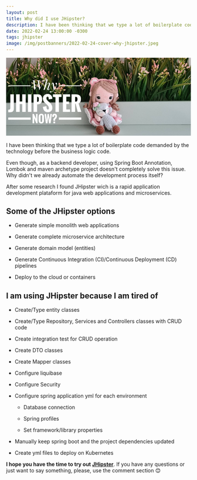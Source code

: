 ```yaml
---
layout: post
title: Why did I use JHipster?
description: I have been thinking that we type a lot of boilerplate code demanded by the technology before the business logic code.
date: 2022-02-24 13:00:00 -0300
tags: jhipster
image: /img/postbanners/2022-02-24-cover-why-jhipster.jpeg
---
```

![cover image](/img/postbanners/2022-02-24-cover-why-jhipster.jpeg)

I have been thinking that we type a lot of boilerplate code demanded by the technology before the business logic code.

Even though, as a backend developer, using Spring Boot Annotation, Lombok and maven archetype project doesn't completely solve this issue. Why didn't we already automate the development process itself?

After some research I found JHipster wich is a rapid application development plataform for java web applications and microservices.

## Some of the JHipster options

* Generate simple monolith web applications

* Generate complete microservice architecture

* Generate domain model (entities)

* Generate Continuous Integration (CI)/Continuous Deployment (CD) pipelines

* Deploy to the cloud or containers

## I am using JHipster because I am tired of

* Create/Type entity classes

* Create/Type Repository, Services and Controllers classes with CRUD code

* Create integration test for CRUD operation 

* Create DTO classes

* Create Mapper classes

* Configure liquibase

* Configure Security

* Configure spring application yml for each environment
 
  * Database connection 

  * Spring profiles

  * Set framework/library properties

* Manually keep spring boot and the project dependencies updated

* Create yml files to deploy on Kubernetes

**I hope you have the time to try out [JHipster](https://www.jhipster.tech/)**. If you have any questions or just want to say something, please, use the comment section 😊
